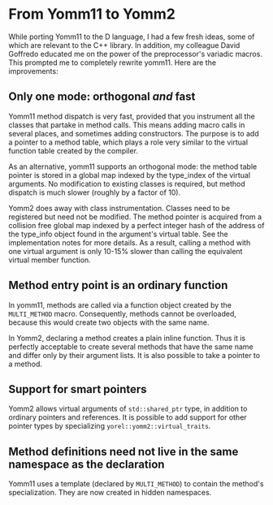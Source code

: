 # From Yomm11 to Yomm2

While porting Yomm11 to the D language, I had a few fresh ideas, some of which
are relevant to the C++ library. In addition, my colleague David Goffredo
educated me on the power of the preprocessor's variadic macros. This prompted
me to completely rewrite yomm11. Here are the improvements:

## Only one mode: orthogonal _and_ fast

Yomm11 method dispatch is very fast, provided that you instrument all the
classes that partake in method calls. This means adding macro calls in several
places, and sometimes adding constructors. The purpose is to add a pointer to a
method table, which plays a role very similar to the virtual function table
created by the compiler.

As an alternative, yomm11 supports an orthogonal mode: the method table pointer
is stored in a global map indexed by the type_index of the virtual
arguments. No modification to existing classes is required, but method dispatch
is much slower (roughly by a factor of 10).

Yomm2 does away with class instrumentation. Classes need to be registered but
need not be modified. The method pointer is acquired from a collision free
global map indexed by a perfect integer hash of the address of the type_info
object found in the argument's virtual table. See the implementation notes for
more details. As a result, calling a method with one virtual argument is only
10-15% slower than calling the equivalent virtual member function.

## Method entry point is an ordinary function

In yomm11, methods are called via a function object created by the
`MULTI_METHOD` macro. Consequently, methods cannot be overloaded, because this
would create two objects with the same name.

In Yomm2, declaring a method creates a plain inline function. Thus it is
perfectly acceptable to create several methods that have the same name and
differ only by their argument lists. It is also possible to take a pointer to a
method.

## Support for smart pointers

Yomm2 allows virtual arguments of `std::shared_ptr` type, in addition to
ordinary pointers and references. It is possible to add support for other
pointer types by specializing `yorel::yomm2::virtual_traits`.

## Method definitions need not live in the same namespace as the declaration

Yomm11 uses a template (declared by `MULTI_METHOD`) to contain the method's
specialization. They are now created in hidden namespaces.
